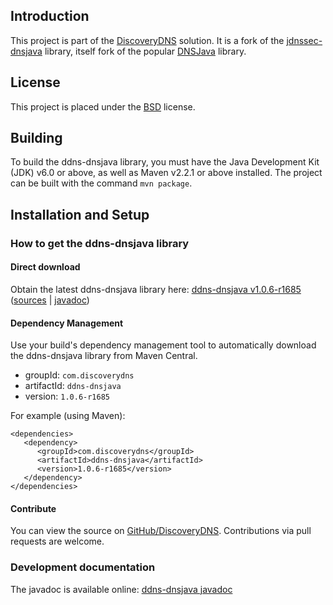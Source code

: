 ## Introduction

This project is part of the [DiscoveryDNS](http://www.discoverydns.com) solution.
It is a fork of the [jdnssec-dnsjava](https://github.com/dblacka/jdnssec-dnsjavaPI) library, itself fork of the popular [DNSJava](http://www.dnsjava.org/) library.

## License

This project is placed under the [BSD](http://www.opensource.org/licenses/bsd-license.html) license.

## Building

To build the ddns-dnsjava library, you must have the Java Development Kit (JDK) v6.0 or above, as well as Maven v2.2.1 or above installed. The project can be built with the command `mvn package`.

## Installation and Setup

### How to get the ddns-dnsjava library

#### Direct download

Obtain the latest ddns-dnsjava library here: [ddns-dnsjava v1.0.6-r1685](http://discoverydns.github.io/ddns-dnsjava/repo/ddns-dnsjava-1.0.6-r1685.jar) ([sources](http://discoverydns.github.io/ddns-dnsjava/repo/ddns-dnsjava-1.0.6-r1685-sources.jar) | [javadoc](http://discoverydns.github.io/ddns-dnsjava/repo/ddns-dnsjava-1.0.6-r1685-javadoc.jar))

#### Dependency Management

Use your build's dependency management tool to automatically download the ddns-dnsjava library from Maven Central.

* groupId: `com.discoverydns`
* artifactId: `ddns-dnsjava`
* version: `1.0.6-r1685`

For example (using Maven):

    <dependencies>
       <dependency>
          <groupId>com.discoverydns</groupId>
          <artifactId>ddns-dnsjava</artifactId>
          <version>1.0.6-r1685</version>
       </dependency>
    </dependencies>

#### Contribute

You can view the source on [GitHub/DiscoveryDNS](http://github.com/discoverydns/ddns-dnsjava). Contributions via pull requests are welcome.

### Development documentation

The javadoc is available online: [ddns-dnsjava javadoc](http://discoverydns.github.io/ddns-dnsjava/repo/ddns-dnsjava-1.0.6-r1685-javadoc.jar)
